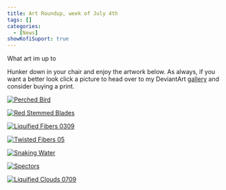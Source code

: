 ```yaml
---
title: Art Roundup, week of July 4th
tags: []
categories:
  - [News]
showKofiSuport: true
---
```

What art im up to<!-- more -->

Hunker down in your chair and enjoy the artwork below. As always, if you want a better look click a picture to head over to my DeviantArt [gallery](https://www.deviantart.com/stevenmeehan/gallery/all) and consider buying a print.

<div class="center">

[![Perched Bird](https://images-wixmp-ed30a86b8c4ca887773594c2.wixmp.com/f/f99a6bf8-c5b7-48b6-ad1d-bbd9283918e7/demo7kh-09ffb403-f66e-4d1d-a714-0f105bd13f71.png/v1/fill/w_1024,h_1446,q_80,strp/perched_bird_by_stevenmeehan_demo7kh-fullview.jpg?token=eyJ0eXAiOiJKV1QiLCJhbGciOiJIUzI1NiJ9.eyJzdWIiOiJ1cm46YXBwOjdlMGQxODg5ODIyNjQzNzNhNWYwZDQxNWVhMGQyNmUwIiwiaXNzIjoidXJuOmFwcDo3ZTBkMTg4OTgyMjY0MzczYTVmMGQ0MTVlYTBkMjZlMCIsIm9iaiI6W1t7ImhlaWdodCI6Ijw9MTQ0NiIsInBhdGgiOiJcL2ZcL2Y5OWE2YmY4LWM1YjctNDhiNi1hZDFkLWJiZDkyODM5MThlN1wvZGVtbzdraC0wOWZmYjQwMy1mNjZlLTRkMWQtYTcxNC0wZjEwNWJkMTNmNzEucG5nIiwid2lkdGgiOiI8PTEwMjQifV1dLCJhdWQiOlsidXJuOnNlcnZpY2U6aW1hZ2Uub3BlcmF0aW9ucyJdfQ.gQ-HoeTGgG80Fvaa74Fgw8dx4SSjNVDqTij_2mgqq18 "Perched Bird")](https://www.deviantart.com/stevenmeehan/art/Perched-Bird-884607569)

</div>

<div class="center">

[![Red Stemmed Blades](https://images-wixmp-ed30a86b8c4ca887773594c2.wixmp.com/f/f99a6bf8-c5b7-48b6-ad1d-bbd9283918e7/demo7tv-394b26af-5ca1-4036-af15-2ca5eb382cf2.png/v1/fill/w_1024,h_1446,q_80,strp/red_stemmed_blades_by_stevenmeehan_demo7tv-fullview.jpg?token=eyJ0eXAiOiJKV1QiLCJhbGciOiJIUzI1NiJ9.eyJzdWIiOiJ1cm46YXBwOjdlMGQxODg5ODIyNjQzNzNhNWYwZDQxNWVhMGQyNmUwIiwiaXNzIjoidXJuOmFwcDo3ZTBkMTg4OTgyMjY0MzczYTVmMGQ0MTVlYTBkMjZlMCIsIm9iaiI6W1t7ImhlaWdodCI6Ijw9MTQ0NiIsInBhdGgiOiJcL2ZcL2Y5OWE2YmY4LWM1YjctNDhiNi1hZDFkLWJiZDkyODM5MThlN1wvZGVtbzd0di0zOTRiMjZhZi01Y2ExLTQwMzYtYWYxNS0yY2E1ZWIzODJjZjIucG5nIiwid2lkdGgiOiI8PTEwMjQifV1dLCJhdWQiOlsidXJuOnNlcnZpY2U6aW1hZ2Uub3BlcmF0aW9ucyJdfQ.UIJxJ4dV-koRa9IecDlgestf5MQ6FrGyVFR4wOlsXVU "Red Stemmed Blades")](https://www.deviantart.com/stevenmeehan/art/Red-Stemmed-Blades-884607907)

</div>

<div class="center">

[![Liquified Fibers 0309](https://images-wixmp-ed30a86b8c4ca887773594c2.wixmp.com/f/f99a6bf8-c5b7-48b6-ad1d-bbd9283918e7/demo7wk-85387273-8d95-4d20-b035-c1c69c549827.png/v1/fill/w_1024,h_726,q_80,strp/liquified_fibers_0309_by_stevenmeehan_demo7wk-fullview.jpg?token=eyJ0eXAiOiJKV1QiLCJhbGciOiJIUzI1NiJ9.eyJzdWIiOiJ1cm46YXBwOjdlMGQxODg5ODIyNjQzNzNhNWYwZDQxNWVhMGQyNmUwIiwiaXNzIjoidXJuOmFwcDo3ZTBkMTg4OTgyMjY0MzczYTVmMGQ0MTVlYTBkMjZlMCIsIm9iaiI6W1t7ImhlaWdodCI6Ijw9NzI2IiwicGF0aCI6IlwvZlwvZjk5YTZiZjgtYzViNy00OGI2LWFkMWQtYmJkOTI4MzkxOGU3XC9kZW1vN3drLTg1Mzg3MjczLThkOTUtNGQyMC1iMDM1LWMxYzY5YzU0OTgyNy5wbmciLCJ3aWR0aCI6Ijw9MTAyNCJ9XV0sImF1ZCI6WyJ1cm46c2VydmljZTppbWFnZS5vcGVyYXRpb25zIl19.TGXm9ccpf4vYz9-BNHtPSkd0BuxgvH8mjEW2aO47iGI "Liquified Fibers 0309")](https://www.deviantart.com/stevenmeehan/art/Liquified-Fibers-0309-884608004)

</div>

<div class="center">

[![Twisted Fibers 05](https://images-wixmp-ed30a86b8c4ca887773594c2.wixmp.com/f/f99a6bf8-c5b7-48b6-ad1d-bbd9283918e7/demo7yc-15984c3c-bbde-4503-a38b-e4ac257b06d9.png/v1/fill/w_1024,h_726,q_80,strp/twisted_fibers_05_by_stevenmeehan_demo7yc-fullview.jpg?token=eyJ0eXAiOiJKV1QiLCJhbGciOiJIUzI1NiJ9.eyJzdWIiOiJ1cm46YXBwOjdlMGQxODg5ODIyNjQzNzNhNWYwZDQxNWVhMGQyNmUwIiwiaXNzIjoidXJuOmFwcDo3ZTBkMTg4OTgyMjY0MzczYTVmMGQ0MTVlYTBkMjZlMCIsIm9iaiI6W1t7ImhlaWdodCI6Ijw9NzI2IiwicGF0aCI6IlwvZlwvZjk5YTZiZjgtYzViNy00OGI2LWFkMWQtYmJkOTI4MzkxOGU3XC9kZW1vN3ljLTE1OTg0YzNjLWJiZGUtNDUwMy1hMzhiLWU0YWMyNTdiMDZkOS5wbmciLCJ3aWR0aCI6Ijw9MTAyNCJ9XV0sImF1ZCI6WyJ1cm46c2VydmljZTppbWFnZS5vcGVyYXRpb25zIl19.LDqEcLjI-PG8JIZE1mGraHYzRx2Jyao6gZJlb5JDdZA "Twisted Fibers 05")](https://www.deviantart.com/stevenmeehan/art/Twisted-Fibers-05-884608068)

</div>

<div class="center">

[![Snaking Water](https://images-wixmp-ed30a86b8c4ca887773594c2.wixmp.com/f/f99a6bf8-c5b7-48b6-ad1d-bbd9283918e7/demo7zv-6f54dc49-e73a-4404-83a5-e117908d20e9.png/v1/fill/w_1024,h_1446,q_80,strp/snaking_water_by_stevenmeehan_demo7zv-fullview.jpg?token=eyJ0eXAiOiJKV1QiLCJhbGciOiJIUzI1NiJ9.eyJzdWIiOiJ1cm46YXBwOjdlMGQxODg5ODIyNjQzNzNhNWYwZDQxNWVhMGQyNmUwIiwiaXNzIjoidXJuOmFwcDo3ZTBkMTg4OTgyMjY0MzczYTVmMGQ0MTVlYTBkMjZlMCIsIm9iaiI6W1t7ImhlaWdodCI6Ijw9MTQ0NiIsInBhdGgiOiJcL2ZcL2Y5OWE2YmY4LWM1YjctNDhiNi1hZDFkLWJiZDkyODM5MThlN1wvZGVtbzd6di02ZjU0ZGM0OS1lNzNhLTQ0MDQtODNhNS1lMTE3OTA4ZDIwZTkucG5nIiwid2lkdGgiOiI8PTEwMjQifV1dLCJhdWQiOlsidXJuOnNlcnZpY2U6aW1hZ2Uub3BlcmF0aW9ucyJdfQ.o31W3t96-25fMRco2s2e1NCf747veM6nJG4QqzfP3XA "Snaking Water")](https://www.deviantart.com/stevenmeehan/art/Snaking-Water-884608123)

</div>

<div class="center">

[![Spectors](https://images-wixmp-ed30a86b8c4ca887773594c2.wixmp.com/f/f99a6bf8-c5b7-48b6-ad1d-bbd9283918e7/demo82n-670daffd-1ec8-4a76-9e2a-289a1b2e2ae0.png/v1/fill/w_1024,h_1446,q_80,strp/spectors_by_stevenmeehan_demo82n-fullview.jpg?token=eyJ0eXAiOiJKV1QiLCJhbGciOiJIUzI1NiJ9.eyJzdWIiOiJ1cm46YXBwOjdlMGQxODg5ODIyNjQzNzNhNWYwZDQxNWVhMGQyNmUwIiwiaXNzIjoidXJuOmFwcDo3ZTBkMTg4OTgyMjY0MzczYTVmMGQ0MTVlYTBkMjZlMCIsIm9iaiI6W1t7ImhlaWdodCI6Ijw9MTQ0NiIsInBhdGgiOiJcL2ZcL2Y5OWE2YmY4LWM1YjctNDhiNi1hZDFkLWJiZDkyODM5MThlN1wvZGVtbzgybi02NzBkYWZmZC0xZWM4LTRhNzYtOWUyYS0yODlhMWIyZTJhZTAucG5nIiwid2lkdGgiOiI8PTEwMjQifV1dLCJhdWQiOlsidXJuOnNlcnZpY2U6aW1hZ2Uub3BlcmF0aW9ucyJdfQ.YbvuZ6jtqdp3MyT8IOgfxCHud6zkoaTNu0_sRuq13HA "Spectors")](https://www.deviantart.com/stevenmeehan/art/Spectors-884608223)

</div>

<div class="center">

[![Liquified Clouds 0709](https://images-wixmp-ed30a86b8c4ca887773594c2.wixmp.com/f/f99a6bf8-c5b7-48b6-ad1d-bbd9283918e7/demo85z-224d333a-3cfa-4a05-baa1-de130a30dacb.png/v1/fill/w_1024,h_726,q_80,strp/liquified_clouds_0709_by_stevenmeehan_demo85z-fullview.jpg?token=eyJ0eXAiOiJKV1QiLCJhbGciOiJIUzI1NiJ9.eyJzdWIiOiJ1cm46YXBwOjdlMGQxODg5ODIyNjQzNzNhNWYwZDQxNWVhMGQyNmUwIiwiaXNzIjoidXJuOmFwcDo3ZTBkMTg4OTgyMjY0MzczYTVmMGQ0MTVlYTBkMjZlMCIsIm9iaiI6W1t7ImhlaWdodCI6Ijw9NzI2IiwicGF0aCI6IlwvZlwvZjk5YTZiZjgtYzViNy00OGI2LWFkMWQtYmJkOTI4MzkxOGU3XC9kZW1vODV6LTIyNGQzMzNhLTNjZmEtNGEwNS1iYWExLWRlMTMwYTMwZGFjYi5wbmciLCJ3aWR0aCI6Ijw9MTAyNCJ9XV0sImF1ZCI6WyJ1cm46c2VydmljZTppbWFnZS5vcGVyYXRpb25zIl19.7qrZs8Sv6iVVnOQvOXLcOAOTE6vVpA18Zdhfayx11FY "Liquified Clouds 0709")](https://www.deviantart.com/stevenmeehan/art/Liquified-Clouds-0709-884608343)

</div>